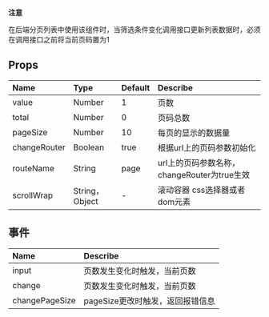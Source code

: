 **注意**

在后端分页列表中使用该组件时，当筛选条件变化调用接口更新列表数据时，必须在调用接口之前将当前页码置为1

## Props

| Name  |    Type  | Default  | Describe |
| :-----| :--------| :------- | :--- |
| value |   Number |  1  | 页数 |
| total |   Number |  0  | 页码总数 |
| pageSize |   Number |  10  | 每页的显示的数据量 |
| changeRouter |   Boolean |  true  | 根据url上的页码参数初始化 |
| routeName |   String |  page  | url上的页码参数名称，changeRouter为true生效 |
| scrollWrap |   String，Object |  -  | 滚动容器 css选择器或者dom元素 |

##  事件
| Name | Describe|
| :--- | :---|
| input | 页数发生变化时触发，当前页数 |
| change | 页数发生变化时触发，当前页数 |
| changePageSize | pageSize更改时触发，返回报错信息 |
